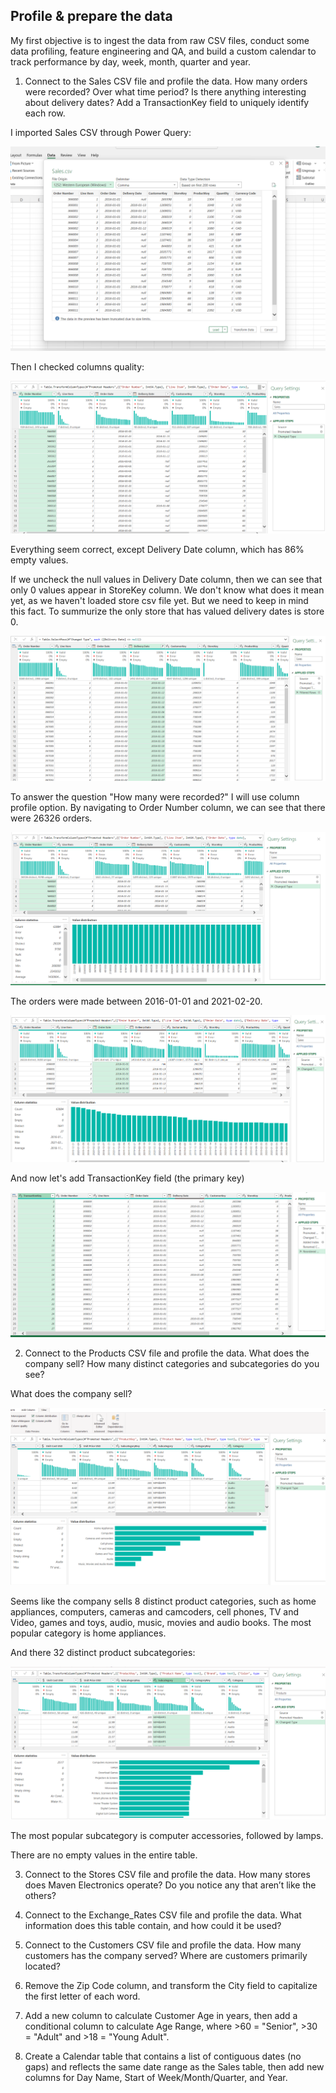 ## Profile & prepare the data 

My first objective is to ingest the data from raw CSV files, conduct some data profiling, feature engineering and QA, and build a custom calendar to track performance by day, week, month, quarter and year.

1. Connect to the Sales CSV file and profile the data. How many orders were recorded? Over what time period? Is there anything interesting about delivery dates? Add a TransactionKey field to uniquely identify each row.

I imported Sales CSV through Power Query:

![](/Global_Electronics_Retailer/screenshots/connecting_to_sales.png)

Then I checked columns quality:

![](/Global_Electronics_Retailer/screenshots/data_profiling.png)

Everything seem correct, except Delivery Date column, which has 86% empty values. 

If we uncheck the null values in Delivery Date column, then we can see that only 0 values appear in StoreKey column. We don't know what does it mean yet, as we haven't loaded store csv file yet. But we need to keep in mind this fact. To summurize the only store that has valued delivery dates is store 0. 

![](/Global_Electronics_Retailer/screenshots/zero_values_on_storekey.png)

To answer the question "How many were recorded?" I will use column profile option.
By navigating to Order Number column, we can see that there were 26326 orders.

![](/Global_Electronics_Retailer/screenshots/how_many_orders_were_recorded.png)

The orders were made between 2016-01-01 and 2021-02-20. 

![](/Global_Electronics_Retailer/screenshots/order_dates.png)

And now let's add TransactionKey field (the primary key)

![](/Global_Electronics_Retailer/screenshots/adding_transactionkey_primary_key.png)

2. Connect to the Products CSV file and profile the data. What does the company sell? How many distinct categories and subcategories do you see?

What does the company sell? 

![](/Global_Electronics_Retailer/screenshots/distinct_categories_company_sells.png)

Seems like the company sells 8 distinct product categories, such as home appliances, computers, cameras and camcoders, cell phones, TV and Video, games and toys, audio, music, movies and audio books. The most popular category is home appliances.

And there 32 distinct product subcategories:

![](/Global_Electronics_Retailer/screenshots/distinct_subcategories.png)

The most popular subcategory is computer accessories, followed by lamps. 

There are no empty values in the entire table.


3. Connect to the Stores CSV file and profile the data. How many stores does Maven Electronics operate? Do you notice any that aren’t like the others?



4. Connect to the Exchange_Rates CSV file and profile the data. What information does this table contain, and how could it be used?

5. Connect to the Customers CSV file and profile the data. How many customers has the company served? Where are customers primarily located?

6. Remove the Zip Code column, and transform the City field to capitalize the first letter of each word.

7. Add a new column to calculate Customer Age in years, then add a conditional column to calculate Age Range, where >60 = "Senior", >30 = "Adult" and >18 = "Young Adult".

8. Create a Calendar table that contains a list of contiguous dates (no gaps) and reflects the same date range as the Sales table, then add new columns for Day Name, Start of Week/Month/Quarter, and Year.